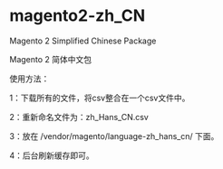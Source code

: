 # magento2-zh_CN
Magento 2 Simplified Chinese Package

Magento 2 简体中文包

使用方法：

1：下载所有的文件，将csv整合在一个csv文件中。

2：重新命名文件为：zh_Hans_CN.csv

3：放在 /vendor/magento/language-zh_hans_cn/ 下面。

4：后台刷新缓存即可。
